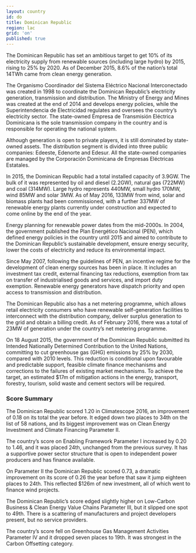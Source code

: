 ```yaml
---
layout: country
id: do
title: Dominican Republic
region: lac
grid: 'on'
published: true
---
```


The Dominican Republic has set an ambitious target to get 10% of its electricity supply from renewable sources (including large hydro) by 2015, rising to 25% by 2020. As of December 2015, 8.6% of the nation’s total 14TWh came from clean energy generation.

The Organismo Coordinador del Sistema Eléctrico Nacional Interconectado was created in 1998 to coordinate the Dominican Republic’s electricity generation, transmission and distribution. The Ministry of Energy and Mines was created at the end of 2014 and develops energy policies, while the Superintendencia de Electricidad regulates and oversees the country’s electricity sector. The state-owned Empresa de Transmisión Eléctrica Dominicana is the sole transmission company in the country and is responsible for operating the national system.

Although generation is open to private players, it is still dominated by state-owned assets. The distribution segment is divided into three public companies: Edeeste, Edenorte and Edesur. All the state-owned companies are managed by the Corporación Dominicana de Empresas Eléctricas Estatales.

In 2015, the Dominican Republic had a total installed capacity of 3.9GW. The bulk of it was represented by oil and diesel (2.2GW), natural gas (722MW) and coal (314MW). Large hydro represents 440MW, small hydro 170MW, wind 85MW and solar 3MW.
As of May 2016, 133MW from wind, solar and biomass plants had been commissioned, with a further 337MW of renewable energy plants currently under construction and expected to come online by the end of the year.

Energy planning for renewable power dates from the mid-2000s. In 2004, the government published the Plan Energético Nacional (PEN), which defined energy policies in the country until 2015 and aimed to contribute to the Dominican Republic’s sustainable development, ensure energy security, lower the costs of electricity and reduce its environmental impact.

Since May 2007, following the guidelines of PEN, an incentive regime for the development of clean energy sources has been in place. It includes an investment tax credit, external financing tax reductions, exemption from tax on transfer of industrialised goods and services, and import duty exemption. Renewable energy generators have dispatch priority and open access to transmission and distribution. 

The Dominican Republic also has a net metering programme, which allows retail electricity consumers who have renewable self-generation facilities to interconnect with the distribution company, deliver surplus generation to the grid and obtain a billing credit. As of February 2016, there was a total of 23MW of generation under the country’s net metering programme.

On 18 August 2015, the government of the Dominican Republic submitted its Intended Nationally Determined Contribution to the United Nations, committing to cut greenhouse gas (GHG) emissions by 25% by 2030, compared with 2010 levels. This reduction is conditional upon favourable and predictable support, feasible climate finance mechanisms and corrections to the failures of existing market mechanisms. To achieve the target, an estimated $17m of mitigation actions in the energy, transport, forestry, tourism, solid waste and cement sectors will be required.


### Score Summary

The Dominican Republic scored 1.20 in Climatescope 2016, an improvement of 0.18 on its total the year before. It edged down two places to 34th on the list of 58 nations, and its biggest improvement was on Clean Energy Investment and Climate Financing Parameter II.

The country’s score on Enabling Framework Parameter I increased by 0.20 to 1.46, and it was placed 24th, unchanged from the previous survey. It has a supportive power sector structure that is open to independent power producers and has finance available. 

On Parameter II the Dominican Republic scored 0.73, a dramatic improvement on its score of 0.26 the year before that saw it jump eighteen places to 24th. This reflected $126m of new investment, all of which went to finance wind projects. 

The Dominican Republic’s score edged slightly higher on Low-Carbon Business & Clean Energy Value Chains Parameter III, but it slipped one spot to 49th. There is a scattering of manufacturers and project developers present, but no service providers. 

The country’s score fell on Greenhouse Gas Management Activities Parameter IV and it dropped seven places to 19th. It was strongest in the Carbon Offsetting category.
